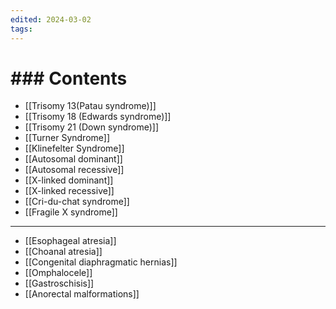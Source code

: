 ```yaml
---
edited: 2024-03-02
tags:
---
```

#    ### Contents
- [[Trisomy 13(Patau syndrome)]]
- [[Trisomy 18 (Edwards syndrome)]]
- [[Trisomy 21 (Down syndrome)]]
- [[Turner Syndrome]] 
- [[Klinefelter Syndrome]]
- [[Autosomal dominant]]
- [[Autosomal recessive]] 
- [[X-linked dominant]]
- [[X-linked recessive]] 
- [[Cri-du-chat syndrome]]
- [[Fragile X syndrome]] 


---
- [[Esophageal atresia]] 
- [[Choanal atresia]]
- [[Congenital diaphragmatic hernias]] 
- [[Omphalocele]]
- [[Gastroschisis]] 
- [[Anorectal malformations]] 
